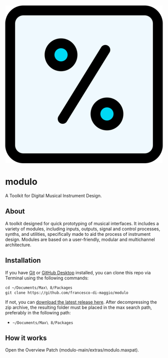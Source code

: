 ![modulo logo](icon.png "the modulo logo")

# modulo
A Toolkit for Digital Musical Instrument Design. 

## About 
A toolkit designed for quick prototyping of musical interfaces. It includes a variety of modules, including inputs, outputs, signal and control processes, synths, and utilities, specifically made to aid the process of instrument design. Modules are based on a user-friendly, modular and multichannel architecture.

## Installation

If you have [Git](http://git-scm.com/) or [GitHub Desktop](https://desktop.github.com/) installed, you can clone this repo via Terminal using the following commands:

	cd ~/Documents/Max\ 8/Packages
	git clone https://github.com/francesco-di-maggio/modulo

If not, you can [download the latest release here](https://github.com/francesco-di-maggio/modulo). After decompressing the zip archive, the resulting folder must be placed in the max search path, preferably in the following path:

* `~/Documents/Max\ 8/Packages`

## How it works

Open the Overview Patch (modulo-main/extras/modulo.maxpat).